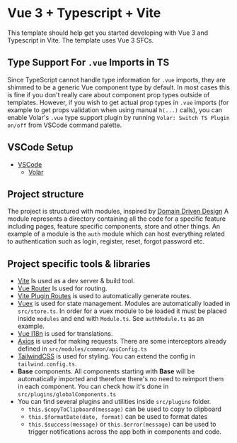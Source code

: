 # Vue 3 + Typescript + Vite

This template should help get you started developing with Vue 3 and Typescript in Vite. The template uses Vue 3 SFCs.

## Type Support For `.vue` Imports in TS

Since TypeScript cannot handle type information for `.vue` imports, they are shimmed to be a generic Vue component type
by default. In most cases this is fine if you don't really care about component prop types outside of templates.
However, if you wish to get actual prop types in `.vue` imports (for example to get props validation when using
manual `h(...)` calls), you can enable Volar's `.vue` type support plugin by running `Volar: Switch TS Plugin on/off`
from VSCode command palette.

## VSCode Setup

- [VSCode](https://code.visualstudio.com/)
  + [Volar](https://marketplace.visualstudio.com/items?itemName=johnsoncodehk.volar)

## Project structure

The project is structured with modules, inspired
by [Domain Driven Design](https://en.wikipedia.org/wiki/Domain-driven_design)
A module represents a directory containing all the code for a specific feature including pages, feature specific
components, store and other things. An example of a module is the `auth` module which can host everything related to
authentication such as login, register, reset, forgot password etc.

## Project specific tools & libraries

- [Vite](https://vitejs.dev/) Is used as a dev server & build tool.
- [Vue Router](https://router.vuejs.org/) Is used for routing.
- [Vite Plugin Routes](https://github.com/hannoeru/vite-plugin-pages) is used to automatically generate routes.
- [Vuex](https://vuex.vuejs.org/) is used for state management. Modules are automatically loaded in `src/store.ts`. In
  order for a vuex module to be loaded it must be placed inside `modules` and end with `Module.ts`. See `authModule.ts`
  as an example.
- [Vue I18n](https://vue-i18n.intlify.dev/introduction.html) is used for translations.
- [Axios](https://github.com/axios/axios) is used for making requests. There are some interceptors already defined
  in `src/modules/common/apiConfig.ts`
- [TailwindCSS](https://tailwindcss.com/) is used for styling. You can extend the config in `tailwind.config.ts`.
- **Base** components. All components starting with **Base** will be automatically imported and therefore there's no
  need to reimport them in each component. You can check how it's done in `src/plugins/globalComponents.ts`
- You can find several plugins and utilities inside `src/plugins` folder.
  - `this.$copyToClipboard(message)` can be used to copy to clipboard
  - `this.$formatDate(date, format)` can be used to format dates
  - `this.$success(message)` or `this.$error(message)` can be used to trigger notifications across the app both in
    components and code.

